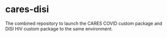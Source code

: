 # cares-disi
The combined repository to launch the CARES COVID custom package and DISI HIV custom package to the same environment.
